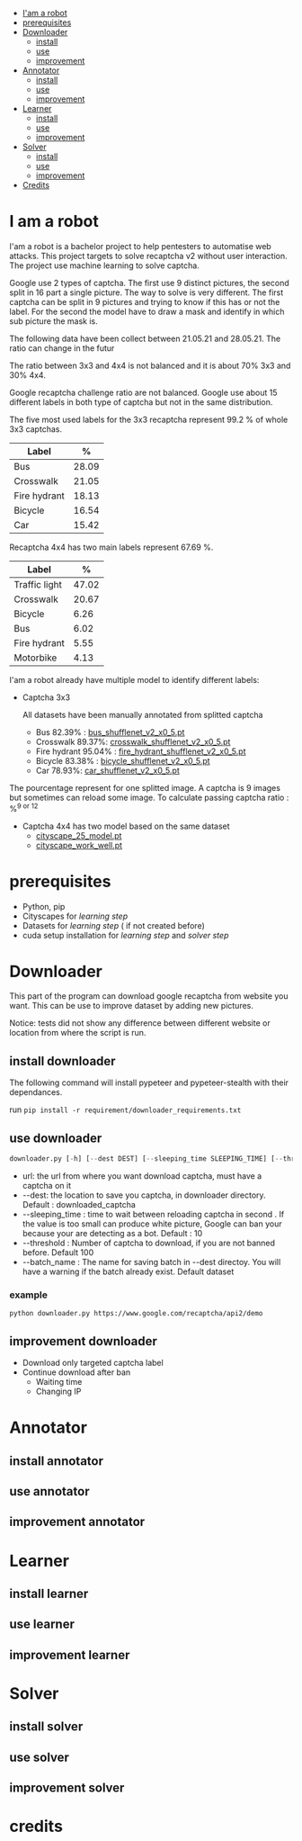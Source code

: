 - [I'am a robot ]( #I-am-a-bot )
- [prerequisites]( #prerequisites )
- [Downloader]( #Downloader )
    - [install]( ##install-downloader )
    - [use]( #use-downloader )
    - [improvement]( #improvement-downloader )
- [Annotator]( #Annotator )
    - [install]( #install-annotator )
    - [use]( #use-annotator )
    - [improvement]( #improvement-annotator )
- [Learner]( #Learner )
    - [install]( #install-learner )
    - [use]( ##use-learner )
    - [improvement]( #improvement-learner )
- [Solver]( #Solver )
    - [install](#install-solver )
    - [use]( #use-solver )
    - [improvement](#improvement-solver)
- [Credits]( #Credits )



# I am a robot
I'am a robot is a bachelor project to help pentesters to automatise web attacks. 
This project targets to solve recaptcha v2 without user interaction. The project use machine learning to solve captcha.

Google use 2 types of captcha. The first use 9 distinct pictures, the second split in 16 part a single picture. The way to solve 
is very different. The first captcha can be split in 9 pictures and trying to know if this has or not the label. 
For the second the model have to draw a mask and identify in which sub picture the mask is.

The following data have been collect between 21.05.21 and 28.05.21. The ratio can change in the futur

The ratio between 3x3 and 4x4 is not balanced and it is about 70% 3x3 and 30% 4x4.

Google recaptcha challenge ratio are not balanced. Google use about 15 different labels in both type of captcha but not in the same distribution.

The five most used labels for the 3x3 recaptcha represent 99.2 % of whole 3x3 captchas.

| Label        | %     |
| ------------ | ----- |
| Bus          | 28.09 |
| Crosswalk    | 21.05 |
| Fire hydrant | 18.13 |
| Bicycle      | 16.54 |
| Car          | 15.42 |

Recaptcha 4x4 has two main labels represent 67.69 %.

| Label         | %     |
| ------------- | ----- |
| Traffic light | 47.02 |
| Crosswalk     | 20.67 |
| Bicycle       | 6.26  |
| Bus           | 6.02  |
| Fire hydrant  | 5.55  |
| Motorbike     | 4.13  |

I'am a robot already have multiple model to identify different labels:

* Captcha 3x3

  All datasets have been manually  annotated from splitted captcha

  * Bus 82.39% : [bus_shufflenet_v2_x0_5.pt](https://github.com/qsaucy/I_am_a_robot/blob/readme/solver/model/bus_shufflenet_v2_x0_5.pt) 
  * Crosswalk 89.37%: [crosswalk_shufflenet_v2_x0_5.pt](https://github.com/qsaucy/I_am_a_robot/blob/readme/solver/model/crosswalk_shufflenet_v2_x0_5.pt)
  * Fire hydrant 95.04% : [fire_hydrant_shufflenet_v2_x0_5.pt](https://github.com/qsaucy/I_am_a_robot/blob/readme/solver/model/fire_hydrant_shufflenet_v2_x0_5.pt)
  * Bicycle 83.38% : [bicycle_shufflenet_v2_x0_5.pt](https://github.com/qsaucy/I_am_a_robot/blob/readme/solver/model/bicycle_shufflenet_v2_x0_5.pt)          
  * Car 78.93%: [car_shufflenet_v2_x0_5.pt](https://github.com/qsaucy/I_am_a_robot/blob/readme/solver/model/car_shufflenet_v2_x0_5.pt)

The pourcentage represent for one splitted image. A captcha is 9 images but sometimes can reload some image. To calculate passing captcha ratio : %<sup>9 or 12</sup>

* Captcha 4x4 has two model based on the same dataset
  * [cityscape_25_model.pt](https://github.com/qsaucy/I_am_a_robot/blob/readme/solver/model/cityscape_25_model.pt)
  * [cityscape_work_well.pt](https://github.com/qsaucy/I_am_a_robot/blob/readme/solver/model/cityscape_work_well.pt)          

# prerequisites

* Python, pip
* Cityscapes for *learning step*
* Datasets for *learning step* ( if not created before)
* cuda setup installation for *learning step* and *solver step*

# Downloader

This part of the program can download google recaptcha from website you want. This can be use to improve dataset by adding new pictures.



Notice: tests did not show any difference between different website or location from where the script is run.   

## install downloader

The following command will install pypeteer and pypeteer-stealth with their dependances.

run `pip install -r requirement/downloader_requirements.txt`



## use downloader

```python
downloader.py [-h] [--dest DEST] [--sleeping_time SLEEPING_TIME] [--threshold THRESHOLD] [--batch_name BATCH_NAME] url

```

* url: the url from where you want download captcha, must have a captcha on it
* --dest: the location to save you captcha, in downloader directory.  Default : downloaded_captcha
* --sleeping_time : time to wait between reloading captcha in second . If the value is too small can produce white picture, Google can ban your because your are detecting as a bot. Default : 10
* --threshold : Number of captcha to download, if you are not banned before. Default 100
* --batch_name : The name for saving batch in --dest directoy. You will have a warning if the batch already exist. Default dataset

### example

```
python downloader.py https://www.google.com/recaptcha/api2/demo
```

## improvement downloader

* Download only targeted captcha label
* Continue download after ban
  * Waiting time 
  * Changing IP


# Annotator

## install annotator

## use annotator

## improvement annotator

# Learner

## install learner

## use learner

## improvement learner

# Solver

## install solver

## use solver

## improvement solver

# credits